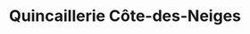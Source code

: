 ---
title: "Quincaillerie Côte-des-Neiges"
url: /montreal/quincaillerie-cote-des-neiges/
shop: Eisenwaren
---